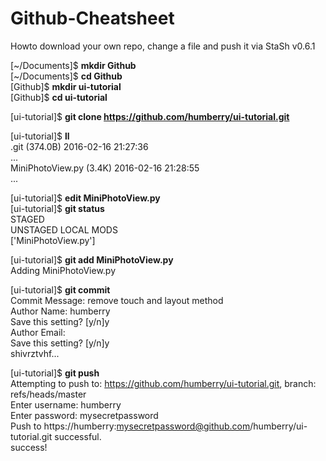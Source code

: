Github-Cheatsheet
=================
  
Howto download your own repo, change a file and push it via StaSh v0.6.1  

[~/Documents]$ **mkdir Github**  
[~/Documents]$ **cd Github**  
[Github]$ **mkdir ui-tutorial**  
[Github]$ **cd ui-tutorial** 
  
[ui-tutorial]$ **git clone https://github.com/humberry/ui-tutorial.git** 
  
[ui-tutorial]$ **ll**  
.git (374.0B) 2016-02-16 21:27:36  
...  
MiniPhotoView.py (3.4K) 2016-02-16 21:28:55  
...  
  
[ui-tutorial]$ **edit MiniPhotoView.py**  
[ui-tutorial]$ **git status**  
STAGED  
UNSTAGED LOCAL MODS  
['MiniPhotoView.py']  
  
[ui-tutorial]$ **git add MiniPhotoView.py**  
Adding MiniPhotoView.py  
  
[ui-tutorial]$ **git commit**  
Commit Message: remove touch and layout method  
Author Name: humberry  
Save this setting? [y/n]y  
Author Email:   
Save this setting? [y/n]y  
shivrztvhf...  
  
[ui-tutorial]$ **git push**  
Attempting to push to: https://github.com/humberry/ui-tutorial.git, branch: refs/heads/master  
Enter username: humberry  
Enter password: mysecretpassword  
Push to https://humberry:mysecretpassword@github.com/humberry/ui-tutorial.git successful.  
success!

